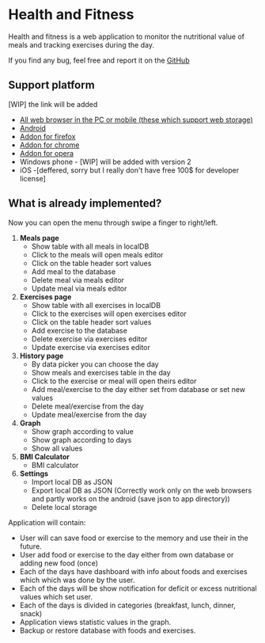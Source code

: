 # Health and Fitness
Health and fitness is a web application to monitor the nutritional value of meals and tracking exercises during the day.

<p>If you find any bug, feel free and report it on the <a href="https://github.com/kukom6/Fitness/issues">GitHub</a></p>

<h2>Support platform</h2> [WIP] the link will be added
<ul>
<li><a href="https://fitnessApplication.github.io"> All web browser in the PC or mobile (these which support web storage)</a></li> 
<li><a href="https://play.google.com/store/apps/details?id=org.fitness"> Android </a></li> 
<li><a href="https://addons.mozilla.org/cs/firefox/addon/health-and-fitness/"> Addon for firefox</a></li> 
<li><a href="https://chrome.google.com/webstore/detail/health-and-fitness/famfklfcpjmoicmdhakofiabnfhgllfd"> Addon for chrome</a></li>
<li><a href="https://addons.opera.com/cs/extensions/details/health-and-fitness"> Addon for opera</a></li>
<li>Windows phone  - [WIP] will be added with version 2</li>
<li>iOS -[deffered, sorry but I really don't have free 100$ for developer license]</li>
</ul>

<h2>What is already implemented?</h2>
<p>Now you can open the menu through swipe a finger to right/left.</p>
<ol style="text-align:left">
     <li><b>Meals page</b>
         <ul>
            <li>Show table with all meals in localDB</li>
            <li>Click to the meals will open meals editor</li>
            <li>Click on the table header sort values</li>
            <li>Add meal to the database</li>
            <li>Delete meal via meals editor</li>
            <li>Update meal via meals editor</li>
         </ul>
     </li>
     <li><b>Exercises page</b>
         <ul>
            <li>Show table with all exercises in localDB</li>
            <li>Click to the exercises will open exercises editor</li>
            <li>Click on the table header sort values</li>
            <li>Add exercise to the database</li>
            <li>Delete exercise via exercises editor</li>
            <li>Update exercise via exercises editor</li>
         </ul>
     </li>
     <li><b>History page</b>
         <ul>
            <li>By data picker you can choose the day</li>
            <li>Show meals and exercises table in the day</li>
            <li>Click to the exercise or meal will open theirs editor</li>
            <li>Add meal/exercise to the day either set from database or set new values</li>
            <li>Delete meal/exercise from the day</li>
            <li>Update meal/exercise from the day</li>
         </ul>
     </li>
     <li><b>Graph</b>
          <ul>
              <li>Show graph according to value</li>
              <li>Show graph according to days</li>
              <li>Show all values</li>
          </ul>
      </li>
      <li><b>BMI Calculator</b>
            <ul>
                <li>BMI calculator</li>
            </ul>
        </li>
     <li><b>Settings</b>
         <ul>
             <li>Import local DB as JSON</li>
             <li>Export local DB as JSON (Correctly work only on the web browsers and partly works on the android (save json to app directory))</li>
             <li>Delete local storage</li>
         </ul>
     </li>
 </ol>

Application will contain: <br>
<ul>
<li>User will can save food or exercise to the memory and use their in the future.</li>
<li>User add food or exercise to the day either from own database or adding new food (once) </li>
<li>Each of the days have dashboard with info about foods and exercises which which was done by the user.</li>
<li>Each of the days will be show notification for deficit or excess nutritional values which set user.</li>
<li>Each of the days is divided in categories (breakfast, lunch, dinner, snack)</li>
<li>Application views statistic values in the graph.</li>
<li>Backup or restore database with foods and exercises.</li>
</ul>
<br>

